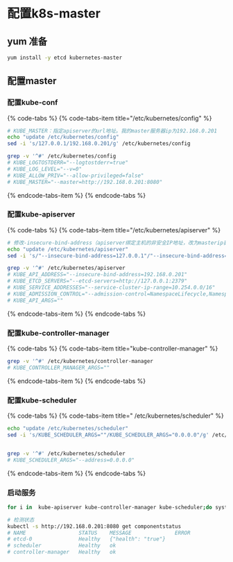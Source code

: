 # 配置k8s-master

## yum 准备

```bash
yum install -y etcd kubernetes-master 
```

## 配置master

### 配置kube-conf

{% code-tabs %}
{% code-tabs-item title="/etc/kubernetes/config" %}
```bash
# KUBE_MASTER：指定apiserver的url地址。我的master服务器ip为192.168.0.201
echo "update /etc/kubernetes/config"
sed -i 's/127.0.0.1/192.168.0.201/g' /etc/kubernetes/config

grep -v '^#' /etc/kubernetes/config
# KUBE_LOGTOSTDERR="--logtostderr=true"
# KUBE_LOG_LEVEL="--v=0"
# KUBE_ALLOW_PRIV="--allow-privileged=false"
# KUBE_MASTER="--master=http://192.168.0.201:8080"

```
{% endcode-tabs-item %}
{% endcode-tabs %}

### 配置kube-apiserver

{% code-tabs %}
{% code-tabs-item title="/etc/kubernetes/apiserver" %}
```bash
# 修改-insecure-bind-address（apiserver绑定主机的非安全IP地址，改为masterip表示绑定master地址）
echo "update /etc/kubernetes/apiserver"
sed -i 's/"--insecure-bind-address=127.0.0.1"/"--insecure-bind-address=192.168.0.201"/g' /etc/kubernetes/apiserver 

grep -v '^#' /etc/kubernetes/apiserver
# KUBE_API_ADDRESS="--insecure-bind-address=192.168.0.201"
# KUBE_ETCD_SERVERS="--etcd-servers=http://127.0.0.1:2379"
# KUBE_SERVICE_ADDRESSES="--service-cluster-ip-range=10.254.0.0/16"
# KUBE_ADMISSION_CONTROL="--admission-control=NamespaceLifecycle,NamespaceExists,LimitRanger,SecurityContextDeny,ServiceAccount,ResourceQuota"
# KUBE_API_ARGS=""

```
{% endcode-tabs-item %}
{% endcode-tabs %}

### 配置kube-controller-manager

{% code-tabs %}
{% code-tabs-item title="kube-controller-manager" %}
```bash
grep -v '^#' /etc/kubernetes/controller-manager
# KUBE_CONTROLLER_MANAGER_ARGS=""
```
{% endcode-tabs-item %}
{% endcode-tabs %}

### 配置kube-scheduler

{% code-tabs %}
{% code-tabs-item title=" /etc/kubernetes/scheduler" %}
```bash
echo "update /etc/kubernetes/scheduler"
sed -i 's/KUBE_SCHEDULER_ARGS=""/KUBE_SCHEDULER_ARGS="0.0.0.0"/g' /etc/kubernetes/scheduler 


grep -v '^#' /etc/kubernetes/scheduler
# KUBE_SCHEDULER_ARGS="--address=0.0.0.0"
```
{% endcode-tabs-item %}
{% endcode-tabs %}

### 启动服务

```bash
for i in  kube-apiserver kube-controller-manager kube-scheduler;do systemctl restart $i; systemctl enable $i;done

# 检测状态
kubectl -s http://192.168.0.201:8080 get componentstatus
# NAME                 STATUS    MESSAGE              ERROR
# etcd-0               Healthy   {"health": "true"}
# scheduler            Healthy   ok
# controller-manager   Healthy   ok
```

